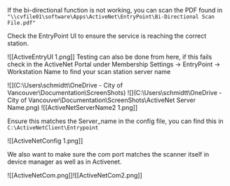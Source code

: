 If the bi-directional function is not working, you can scan the PDF found in `"\\cvfile01\software\Apps\ActiveNet\EntryPoint\Bi-Directional Scan File.pdf"`
 
Check the EntryPoint UI to ensure the service is reaching the correct station.
 
 ![[ActiveEntryUI 1.png]]
Testing can also be done from here, if this fails check in the ActiveNet Portal under Membership Settings -> EntryPoint -> Workstation Name to find your scan station server name
 
![](C:\Users\schmidtt\OneDrive - City of Vancouver\Documentation\ScreenShots\)
![](C:\Users\schmidtt\OneDrive - City of Vancouver\Documentation\ScreenShots\ActiveNet Server Name.png)
![[ActiveNetServerName2 1.png]]

Ensure this matches the Server_name in the config file, you can find this in `C:\ActiveNetClient\Entrypoint`

![[ActiveNetConfig 1.png]]

We also want to make sure the com port matches the scanner itself in device manager as well as in Activenet.

![[ActiveNetCom.png]]![[ActiveNetCom2.png]]





